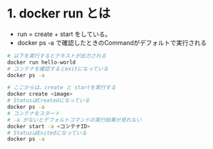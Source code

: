 # 1. docker run とは
* run = create + start をしている。
* docker ps -a で確認したときのCommandがデフォルトで実行される

```sh
# 以下を実行するとテキストが出力される
docker run hello-world
# コンテナを確認するとexitになっている
docker ps -a

# ここからは、create と startを実行する
docker create <image>
# StatusはCreatedになっている
docker ps -a
# コンテナをスタート
# -a がないとデフォルトコマンドの実行結果が見れない
docker start -a <コンテナID>
# StatusはExitedになっている
docker ps -a
```
